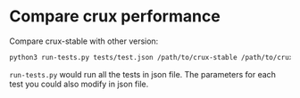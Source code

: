 # Compare crux performance
Compare crux-stable with other version:
```bash
python3 run-tests.py tests/test.json /path/to/crux-stable /path/to/crux-new
```
`run-tests.py` would run all the tests in json file. The parameters for each test you could also modify in json file.